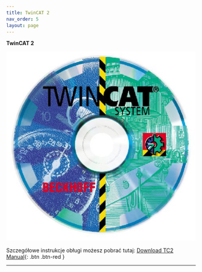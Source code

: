 ```yaml
---
title: TwinCAT 2
nav_order: 5
layout: page
---
```


**TwinCAT 2**

![cd](cd.png "TwinCAT CD")

Szczegółowe instrukcje obługi możesz pobrać tutaj:
[Download TC2 Manual](https://github.com/BA-PL/TwinCAT-2-General/archive/refs/heads/main.zip){: .btn .btn-red }

---
